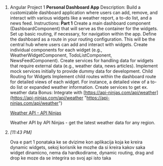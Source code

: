 
1. Angular Project 1 **Personal Dashboard App** Description: Build a customizable dashboard application where users can add, remove, and interact with various widgets like a weather report, a to-do list, and a news feed. Instructions: **Part 1** Create a main dashboard component (DashboardComponent) that will serve as the container for the widgets. Set up basic routing, if necessary, for navigation within the app. Define the dashboard as a route in your routing configuration. This will be the central hub where users can add and interact with widgets. Create individual components for each widget (e.g., WeatherWidgetComponent, TodoListComponent, NewsFeedComponent). Create services for handling data for widgets that require external data (e.g., weather data, news articles). Implement mock services initially to provide dummy data for development. Child Routing for Widgets Implement child routes within the dashboard route for detailed views of each widget. For instance, a detailed view of a to-do list or expanded weather information. Create services to get ex. weather data Bonus: Integrate with [https://api-ninjas.com/api/weather](https://api-ninjas.com/api/weather "https://api-ninjas.com/api/weather")
    
    [Weather API - API Ninjas](https://api-ninjas.com/api/weather)
    
    Weather API by API Ninjas - get the latest weather data for any region.
    
2. _[_11:43 PM_]_
    
    Ova e part 1 ponataka ke se dvizime kon aplikacija koja ke kreira dynamic widgets, sekoj korisnik ke mozhe da si kreira kakov saka widget dinamicno, nema da hardkodirame, dynamic routing, drag and drop ke moze da se integrira so svoj api isto taka